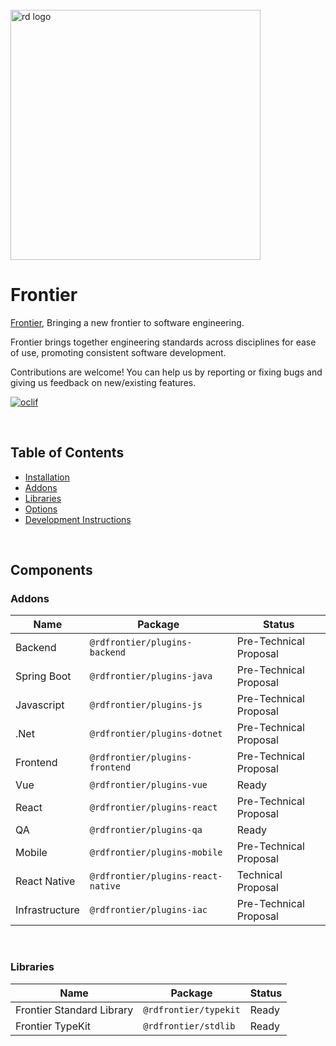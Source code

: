 
<div align="left">
  <br/>
  <a href="https://www.realdecoy.com/jamaica/" title="REALDECOY">
    <img width=400px src="https://www.realdecoy.com/wp-content/uploads/2019/02/Realdecoy-logo-transparent.png" alt="rd logo">
  </a>
  <br/>
</div>

# Frontier 

[Frontier](https://github.com/realdecoy/frontier),  Bringing a new frontier to software engineering. 

Frontier brings together engineering standards across disciplines for ease of use, promoting consistent software development.  

 Contributions are welcome! You can help us by reporting or fixing bugs and giving us feedback on new/existing features.


[![oclif](https://img.shields.io/badge/cli-oclif-brightgreen.svg)](https://oclif.io)


&nbsp;
&nbsp;
&nbsp;
<!-- custom-toc -->
## Table of Contents

* [Installation](#install)
* [Addons](#addons)
* [Libraries](#libraries)
* [Options](#options)
* [Development Instructions](#Development)
<!-- custom-tocstop -->

&nbsp;
&nbsp;
&nbsp;


## Components

### Addons

| Name | Package | Status | 
| --- | --- | --- |
| Backend           | `@rdfrontier/plugins-backend`      | Pre-Technical Proposal |
| Spring Boot       | `@rdfrontier/plugins-java`         | Pre-Technical Proposal |
| Javascript        | `@rdfrontier/plugins-js`           | Pre-Technical Proposal |
| .Net              | `@rdfrontier/plugins-dotnet`       | Pre-Technical Proposal |
| Frontend          | `@rdfrontier/plugins-frontend`     | Pre-Technical Proposal |
| Vue               | `@rdfrontier/plugins-vue`          | Ready                  |
| React             | `@rdfrontier/plugins-react`        | Pre-Technical Proposal |
| QA                | `@rdfrontier/plugins-qa`           | Ready                  |
| Mobile            | `@rdfrontier/plugins-mobile`       | Pre-Technical Proposal |
| React Native      | `@rdfrontier/plugins-react-native` | Technical Proposal     |
| Infrastructure    | `@rdfrontier/plugins-iac`          | Pre-Technical Proposal |

&nbsp;
&nbsp;

### Libraries

| Name | Package | Status | 
| --- | --- | --- |
| Frontier Standard Library  | `@rdfrontier/typekit`      | Ready |
| Frontier TypeKit           | `@rdfrontier/stdlib`       | Ready |

&nbsp;
&nbsp;
&nbsp;


